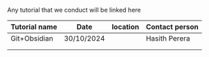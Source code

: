 Any tutorial that we conduct will be linked here

| Tutorial name | Date       | location | Contact person |
| ------------- | ---------- | -------- | -------------- |
| Git+Obsidian  | 30/10/2024 |          | Hasith Perera  |
|               |            |          |                |
|               |            |          |                |
